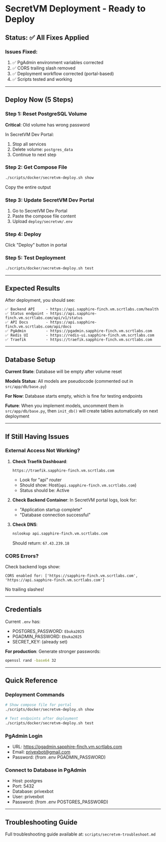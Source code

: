 # SecretVM Deployment - Ready to Deploy

## Status: ✅ All Fixes Applied

### Issues Fixed:
1. ✅ PgAdmin environment variables corrected
2. ✅ CORS trailing slash removed
3. ✅ Deployment workflow corrected (portal-based)
4. ✅ Scripts tested and working

---

## Deploy Now (5 Steps)

### Step 1: Reset PostgreSQL Volume
**Critical**: Old volume has wrong password

In SecretVM Dev Portal:
1. Stop all services
2. Delete volume: `postgres_data`
3. Continue to next step

### Step 2: Get Compose File
```bash
./scripts/docker/secretvm-deploy.sh show
```

Copy the entire output

### Step 3: Update SecretVM Dev Portal
1. Go to SecretVM Dev Portal
2. Paste the compose file content
3. Upload `deploy/secretvm/.env`

### Step 4: Deploy
Click "Deploy" button in portal

### Step 5: Test Deployment
```bash
./scripts/docker/secretvm-deploy.sh test
```

---

## Expected Results

After deployment, you should see:

```
✅ Backend API     - https://api.sapphire-finch.vm.scrtlabs.com/health
✅ Status endpoint - https://api.sapphire-finch.vm.scrtlabs.com/api/v1/status
✅ API Docs        - https://api.sapphire-finch.vm.scrtlabs.com/api/docs
✅ PgAdmin         - https://pgadmin.sapphire-finch.vm.scrtlabs.com
✅ Redis UI        - https://redis-ui.sapphire-finch.vm.scrtlabs.com
✅ Traefik         - https://traefik.sapphire-finch.vm.scrtlabs.com
```

---

## Database Setup

**Current State**: Database will be empty after volume reset

**Models Status**: All models are pseudocode (commented out in `src/app/db/base.py`)

**For Now**: Database starts empty, which is fine for testing endpoints

**Future**: When you implement models, uncomment them in `src/app/db/base.py`, then `init_db()` will create tables automatically on next deployment

---

## If Still Having Issues

### External Access Not Working?

1. **Check Traefik Dashboard**:
   ```
   https://traefik.sapphire-finch.vm.scrtlabs.com
   ```
   - Look for "api" router
   - Should show: Host(`api.sapphire-finch.vm.scrtlabs.com`)
   - Status should be: Active

2. **Check Backend Container**:
   In SecretVM portal logs, look for:
   - "Application startup complete"
   - "Database connection successful"

3. **Check DNS**:
   ```bash
   nslookup api.sapphire-finch.vm.scrtlabs.com
   ```
   Should return: `67.43.239.18`

### CORS Errors?

Check backend logs show:
```
CORS enabled for: ['https://sapphire-finch.vm.scrtlabs.com', 'https://api.sapphire-finch.vm.scrtlabs.com']
```

No trailing slashes!

---

## Credentials

Current `.env` has:
- POSTGRES_PASSWORD: `Ebuka2025`
- PGADMIN_PASSWORD: `Ebuka2025`
- SECRET_KEY: (already set)

**For production**: Generate stronger passwords:
```bash
openssl rand -base64 32
```

---

## Quick Reference

### Deployment Commands
```bash
# Show compose file for portal
./scripts/docker/secretvm-deploy.sh show

# Test endpoints after deployment
./scripts/docker/secretvm-deploy.sh test
```

### PgAdmin Login
- URL: https://pgadmin.sapphire-finch.vm.scrtlabs.com
- Email: privexbot@gmail.com
- Password: (from .env PGADMIN_PASSWORD)

### Connect to Database in PgAdmin
- Host: postgres
- Port: 5432
- Database: privexbot
- User: privexbot
- Password: (from .env POSTGRES_PASSWORD)

---

## Troubleshooting Guide

Full troubleshooting guide available at:
`scripts/secretvm-troubleshoot.md`
